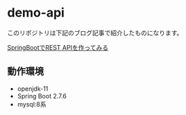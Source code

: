 # demo-api

このリポジトリは下記のブログ記事で紹介したものになります。

[SpringBootでREST APIを作ってみる](https://tarutaru-blogs.com/springboot-rest-api-tutorial/)

## 動作環境

- openjdk-11
- Spring Boot 2.7.6
- mysql:8系

